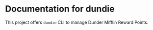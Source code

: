 # Documentation for dundie

This project offers `dundie` CLI to manage Dunder Mifflin Reward Points. 
